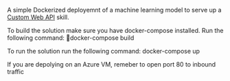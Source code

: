 A simple Dockerized deployemnt of a machine learning model to serve up a <a href="https://docs.microsoft.com/en-us/azure/search/cognitive-search-create-custom-skill-example">Custom Web API</a> skill.

To build the solution make sure you have docker-compose installed. Run the following command:
docker-compose build

To run the solution run the following command:
docker-compose up

If you are depolying on an Azure VM, remeber to open port 80 to inbound traffic
 
